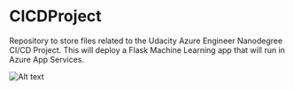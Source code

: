 # CICDProject
Repository to store files related to the Udacity Azure Engineer Nanodegree CI/CD Project. This will deploy a Flask Machine Learning app that will run in Azure App Services.

![Alt text](/CICDProject/Cloned_Repo_Azure.png?raw=true "Optional Title")
